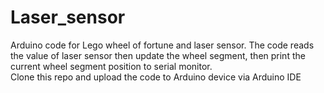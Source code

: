 # Laser_sensor

Arduino code for Lego wheel of fortune and laser sensor. The code reads the value of laser sensor then update the wheel segment, then print the current wheel segment position to serial monitor.    
Clone this repo and upload the code to Arduino device via Arduino IDE

